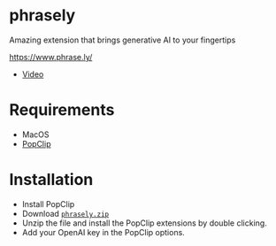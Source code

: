 # phrasely
Amazing extension that brings generative AI to your fingertips

https://www.phrase.ly/

- [Video](https://www.youtube.com/watch?v=MpJtgCAhnW0)

# Requirements </br>
- MacOS
- [PopClip](https://www.popclip.app/guide/)

# Installation
- Install PopClip
- Download [`phrasely.zip`](https://github.com/phrase-ly/phrasely/releases/download/0.0.1/phrasely.zip)
- Unzip the file and install the PopClip extensions by double clicking.
- Add your OpenAI key in the PopClip options.


